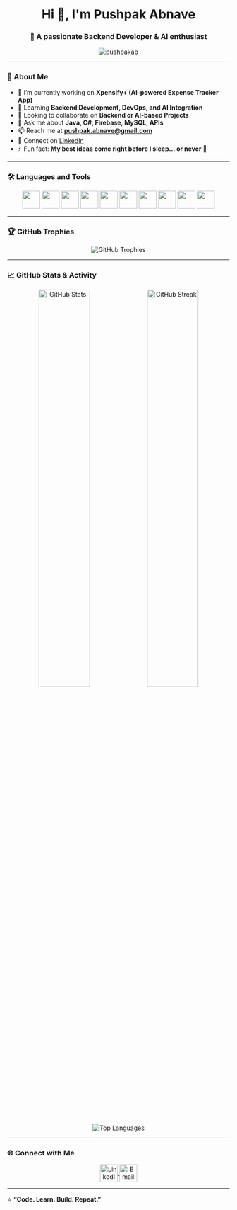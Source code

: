 <h1 align="center">Hi 👋, I'm Pushpak Abnave</h1>
<h3 align="center">🚀 A passionate Backend Developer & AI enthusiast</h3>

<p align="center">
  <img src="https://komarev.com/ghpvc/?username=pushpakab&label=Profile%20views&color=0e75b6&style=flat" alt="pushpakab" />
</p>

---

### 🧠 About Me  
- 🔭 I’m currently working on **Xpensify+ (AI-powered Expense Tracker App)**  
- 🌱 Learning **Backend Development, DevOps, and AI Integration**  
- 👯 Looking to collaborate on **Backend or AI-based Projects**  
- 💬 Ask me about **Java, C#, Firebase, MySQL, APIs**  
- 📫 Reach me at **pushpak.abnave@gmail.com**  
- 💼 Connect on [LinkedIn](https://www.linkedin.com/in/pushpak-abnave-144003395/)  
- ⚡ Fun fact: **My best ideas come right before I sleep… or never 💭**

---

### 🛠️ Languages and Tools  
<p align="center">
<img src="https://cdn.jsdelivr.net/gh/devicons/devicon/icons/java/java-original.svg" width="40" height="40"/>
<img src="https://cdn.jsdelivr.net/gh/devicons/devicon/icons/python/python-original.svg" width="40" height="40"/>
<img src="https://cdn.jsdelivr.net/gh/devicons/devicon/icons/csharp/csharp-original.svg" width="40" height="40"/>
<img src="https://cdn.jsdelivr.net/gh/devicons/devicon/icons/mysql/mysql-original.svg" width="40" height="40"/>
<img src="https://cdn.jsdelivr.net/gh/devicons/devicon/icons/firebase/firebase-plain.svg" width="40" height="40"/>
<img src="https://cdn.jsdelivr.net/gh/devicons/devicon/icons/spring/spring-original.svg" width="40" height="40"/>
<img src="https://cdn.jsdelivr.net/gh/devicons/devicon/icons/docker/docker-original.svg" width="40" height="40"/>
<img src="https://cdn.jsdelivr.net/gh/devicons/devicon/icons/github/github-original.svg" width="40" height="40"/>
<img src="https://cdn.jsdelivr.net/gh/devicons/devicon/icons/vscode/vscode-original.svg" width="40" height="40"/>
<img src="https://cdn.jsdelivr.net/gh/devicons/devicon/icons/intellij/intellij-original.svg" width="40" height="40"/>
</p>

---

### 🏆 GitHub Trophies  
<p align="center">
  <img src="https://github-profile-trophy.vercel.app/?username=pushpakab&theme=flat&no-frame=true&margin-w=15&title_color=ffffff&text_color=ffffff" alt="GitHub Trophies"/>
</p>

---

### 📈 GitHub Stats & Activity
<p align="center">
  <img width="48%" src="https://github-readme-stats.vercel.app/api?username=pushpakab&show_icons=true&theme=transparent&text_color=ffffff&title_color=ffffff&icon_color=ffffff" alt="GitHub Stats"/>
  <img width="48%" src="https://github-readme-streak-stats.herokuapp.com/?user=pushpakab&theme=transparent&ring=ffffff&fire=ffffff&currStreakLabel=ffffff&sideNums=ffffff&sideLabels=ffffff" alt="GitHub Streak"/>
</p>

<p align="center">
  <img src="https://github-readme-stats.vercel.app/api/top-langs/?username=pushpakab&layout=compact&theme=transparent&text_color=ffffff&title_color=ffffff" alt="Top Languages"/>
</p>


---

### 🌐 Connect with Me  
<p align="center">
<a href="https://www.linkedin.com/in/pushpakabnave" target="_blank">
<img align="center" src="https://cdn.jsdelivr.net/gh/devicons/devicon/icons/linkedin/linkedin-original.svg" alt="LinkedIn" height="40" width="40"/>
</a>
<a href="mailto:pushpak.abnave@gmail.com" target="_blank">
<img align="center" src="https://cdn-icons-png.flaticon.com/512/281/281769.png" alt="Email" height="40" width="40"/>
</a>
</p>

---

⭐ **“Code. Learn. Build. Repeat.”**

